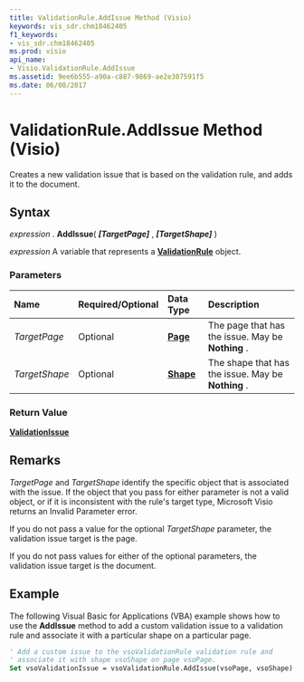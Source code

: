```yaml
---
title: ValidationRule.AddIssue Method (Visio)
keywords: vis_sdr.chm18462405
f1_keywords:
- vis_sdr.chm18462405
ms.prod: visio
api_name:
- Visio.ValidationRule.AddIssue
ms.assetid: 9ee6b555-a90a-c887-9869-ae2e307591f5
ms.date: 06/08/2017
---
```



# ValidationRule.AddIssue Method (Visio)

Creates a new validation issue that is based on the validation rule, and adds it to the document.


## Syntax

 _expression_ . **AddIssue**( **_[TargetPage]_** , **_[TargetShape]_** )

 _expression_ A variable that represents a **[ValidationRule](Visio.ValidationRule.md)** object.


### Parameters



|**Name**|**Required/Optional**|**Data Type**|**Description**|
|:-----|:-----|:-----|:-----|
| _TargetPage_|Optional| **[Page](Visio.Page.md)**|The page that has the issue. May be  **Nothing** .|
| _TargetShape_|Optional| **[Shape](Visio.Shape.md)**|The shape that has the issue. May be  **Nothing** .|

### Return Value

 **[ValidationIssue](Visio.ValidationIssue.md)**


## Remarks

 _TargetPage_ and _TargetShape_ identify the specific object that is associated with the issue. If the object that you pass for either parameter is not a valid object, or if it is inconsistent with the rule's target type, Microsoft Visio returns an Invalid Parameter error.

If you do not pass a value for the optional  _TargetShape_ parameter, the validation issue target is the page.

If you do not pass values for either of the optional parameters, the validation issue target is the document.


## Example

The following Visual Basic for Applications (VBA) example shows how to use the  **AddIssue** method to add a custom validation issue to a validation rule and associate it with a particular shape on a particular page.


```vb
' Add a custom issue to the vsoValidationRule validation rule and 
' associate it with shape vsoShape on page vsoPage.
Set vsoValidationIssue = vsoValidationRule.AddIssue(vsoPage, vsoShape)
```


